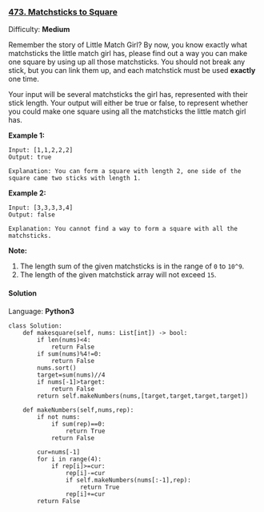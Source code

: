 ### [473\. Matchsticks to Square](https://leetcode.com/problems/matchsticks-to-square/)

Difficulty: **Medium**


Remember the story of Little Match Girl? By now, you know exactly what matchsticks the little match girl has, please find out a way you can make one square by using up all those matchsticks. You should not break any stick, but you can link them up, and each matchstick must be used **exactly** one time.

Your input will be several matchsticks the girl has, represented with their stick length. Your output will either be true or false, to represent whether you could make one square using all the matchsticks the little match girl has.

**Example 1:**  

```
Input: [1,1,2,2,2]
Output: true

Explanation: You can form a square with length 2, one side of the square came two sticks with length 1.
```

**Example 2:**  

```
Input: [3,3,3,3,4]
Output: false

Explanation: You cannot find a way to form a square with all the matchsticks.
```

**Note:**  

1.  The length sum of the given matchsticks is in the range of `0` to `10^9`.
2.  The length of the given matchstick array will not exceed `15`.


#### Solution

Language: **Python3**

```python3
class Solution:
    def makesquare(self, nums: List[int]) -> bool:
        if len(nums)<4:
            return False
        if sum(nums)%4!=0:
            return False
        nums.sort()
        target=sum(nums)//4
        if nums[-1]>target:
            return False
        return self.makeNumbers(nums,[target,target,target,target])
        
    def makeNumbers(self,nums,rep):
        if not nums:
            if sum(rep)==0:
                return True
            return False
        
        cur=nums[-1]
        for i in range(4):
            if rep[i]>=cur:
                rep[i]-=cur
                if self.makeNumbers(nums[:-1],rep):
                    return True
                rep[i]+=cur
        return False
```
